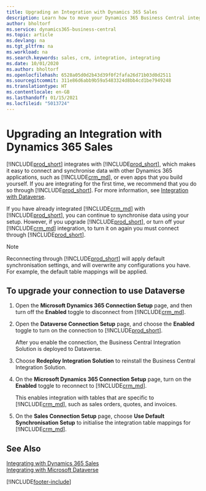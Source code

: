 ```yaml
---
title: Upgrading an Integration with Dynamics 365 Sales
description: Learn how to move your Dynamics 365 Business Central integration with Dynamics 365 Sales to the latest version.
author: bholtorf
ms.service: dynamics365-business-central
ms.topic: article
ms.devlang: na
ms.tgt_pltfrm: na
ms.workload: na
ms.search.keywords: sales, crm, integration, integrating
ms.date: 10/01/2020
ms.author: bholtorf
ms.openlocfilehash: 6528a05d0d2b43d39f0f2fafa26d71b03d0d2511
ms.sourcegitcommit: 311e86d6abb9b59a5483324d8bb4cd1be7949248
ms.translationtype: HT
ms.contentlocale: en-GB
ms.lasthandoff: 01/15/2021
ms.locfileid: "5013724"
---
```

# <a name="upgrading-an-integration-with-dynamics-365-sales"></a>Upgrading an Integration with Dynamics 365 Sales
[!INCLUDE[prod_short](includes/prod_short.md)] integrates with [!INCLUDE[prod_short](includes/cds_long_md.md)], which makes it easy to connect and synchronise data with other Dynamics 365 applications, such as [!INCLUDE[crm_md](includes/crm_md.md)], or even apps that you build yourself. If you are integrating for the first time, we recommend that you do so through [!INCLUDE[prod_short](includes/cds_long_md.md)]. For more information, see [Integration with Dataverse](admin-common-data-service.md).

If you have already integrated [!INCLUDE[crm_md](includes/crm_md.md)] with [!INCLUDE[prod_short](includes/prod_short.md)], you can continue to synchronise data using your setup. However, if you upgrade [!INCLUDE[prod_short](includes/prod_short.md)], or turn off your [!INCLUDE[crm_md](includes/crm_md.md)] integration, to turn it on again you must connect through [!INCLUDE[prod_short](includes/cds_long_md.md)]. 

> [!NOTE]
> Reconnecting through [!INCLUDE[prod_short](includes/cds_long_md.md)] will apply default synchronisation settings, and will overwrite any configurations you have. For example, the default table mappings will be applied.

## <a name="to-upgrade-your-connection-to-use-dataverse"></a>To upgrade your connection to use Dataverse
1. Open the **Microsoft Dynamics 365 Connection Setup** page, and then turn off the **Enabled** toggle to disconnect from [!INCLUDE[crm_md](includes/crm_md.md)].
2. Open the **Dataverse Connection Setup** page, and choose the **Enabled** toggle to turn on the connection to [!INCLUDE[prod_short](includes/cds_long_md.md)].
  
   After you enable the connection, the Business Central Integration Solution is deployed to Dataverse.
3. Choose **Redeploy Integration Solution** to reinstall the Business Central Integration Solution.
4. On the **Microsoft Dynamics 365 Connection Setup** page, turn on the **Enabled** toggle to reconnect to [!INCLUDE[crm_md](includes/crm_md.md)].
  
   This enables integration with tables that are specific to [!INCLUDE[crm_md](includes/crm_md.md)], such as sales orders, quotes, and invoices.
5. On the **Sales Connection Setup** page, choose **Use Default Synchronisation Setup** to initialise the integration table mappings for [!INCLUDE[crm_md](includes/crm_md.md)].

## <a name="see-also"></a>See Also
[Integrating with Dynamics 365 Sales](admin-prepare-dynamics-365-for-sales-for-integration.md)  
[Integrating with Microsoft Dataverse](admin-common-data-service.md)


[!INCLUDE[footer-include](includes/footer-banner.md)]